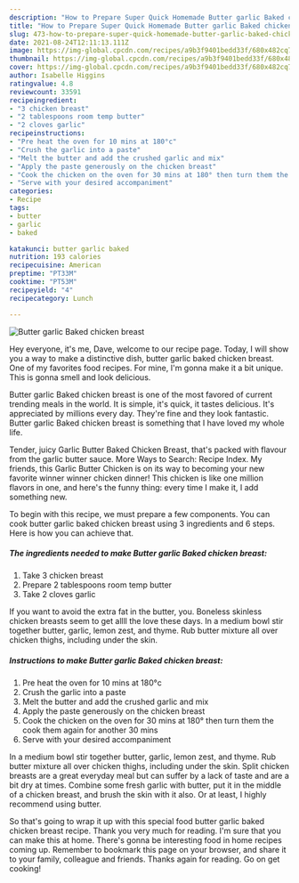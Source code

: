 ```yaml
---
description: "How to Prepare Super Quick Homemade Butter garlic Baked chicken breast"
title: "How to Prepare Super Quick Homemade Butter garlic Baked chicken breast"
slug: 473-how-to-prepare-super-quick-homemade-butter-garlic-baked-chicken-breast
date: 2021-08-24T12:11:13.111Z
image: https://img-global.cpcdn.com/recipes/a9b3f9401bedd33f/680x482cq70/butter-garlic-baked-chicken-breast-recipe-main-photo.jpg
thumbnail: https://img-global.cpcdn.com/recipes/a9b3f9401bedd33f/680x482cq70/butter-garlic-baked-chicken-breast-recipe-main-photo.jpg
cover: https://img-global.cpcdn.com/recipes/a9b3f9401bedd33f/680x482cq70/butter-garlic-baked-chicken-breast-recipe-main-photo.jpg
author: Isabelle Higgins
ratingvalue: 4.8
reviewcount: 33591
recipeingredient:
- "3 chicken breast"
- "2 tablespoons room temp butter"
- "2 cloves garlic"
recipeinstructions:
- "Pre heat the oven for 10 mins at 180°c"
- "Crush the garlic into a paste"
- "Melt the butter and add the crushed garlic and mix"
- "Apply the paste generously on the chicken breast"
- "Cook the chicken on the oven for 30 mins at 180° then turn them the cook them again for another 30 mins"
- "Serve with your desired accompaniment"
categories:
- Recipe
tags:
- butter
- garlic
- baked

katakunci: butter garlic baked 
nutrition: 193 calories
recipecuisine: American
preptime: "PT33M"
cooktime: "PT53M"
recipeyield: "4"
recipecategory: Lunch

---
```



![Butter garlic Baked chicken breast](https://img-global.cpcdn.com/recipes/a9b3f9401bedd33f/680x482cq70/butter-garlic-baked-chicken-breast-recipe-main-photo.jpg)

Hey everyone, it's me, Dave, welcome to our recipe page. Today, I will show you a way to make a distinctive dish, butter garlic baked chicken breast. One of my favorites food recipes. For mine, I'm gonna make it a bit unique. This is gonna smell and look delicious.

Butter garlic Baked chicken breast is one of the most favored of current trending meals in the world. It is simple, it's quick, it tastes delicious. It's appreciated by millions every day. They're fine and they look fantastic. Butter garlic Baked chicken breast is something that I have loved my whole life.

Tender, juicy Garlic Butter Baked Chicken Breast, that&#39;s packed with flavour from the garlic butter sauce. More Ways to Search: Recipe Index. My friends, this Garlic Butter Chicken is on its way to becoming your new favorite winner winner chicken dinner! This chicken is like one million flavors in one, and here&#39;s the funny thing: every time I make it, I add something new.


To begin with this recipe, we must prepare a few components. You can cook butter garlic baked chicken breast using 3 ingredients and 6 steps. Here is how you can achieve that.

<!--inarticleads1-->

##### The ingredients needed to make Butter garlic Baked chicken breast:

1. Take 3 chicken breast
1. Prepare 2 tablespoons room temp butter
1. Take 2 cloves garlic


If you want to avoid the extra fat in the butter, you. Boneless skinless chicken breasts seem to get allll the love these days. In a medium bowl stir together butter, garlic, lemon zest, and thyme. Rub butter mixture all over chicken thighs, including under the skin. 

<!--inarticleads2-->

##### Instructions to make Butter garlic Baked chicken breast:

1. Pre heat the oven for 10 mins at 180°c
1. Crush the garlic into a paste
1. Melt the butter and add the crushed garlic and mix
1. Apply the paste generously on the chicken breast
1. Cook the chicken on the oven for 30 mins at 180° then turn them the cook them again for another 30 mins
1. Serve with your desired accompaniment


In a medium bowl stir together butter, garlic, lemon zest, and thyme. Rub butter mixture all over chicken thighs, including under the skin. Split chicken breasts are a great everyday meal but can suffer by a lack of taste and are a bit dry at times. Combine some fresh garlic with butter, put it in the middle of a chicken breast, and brush the skin with it also. Or at least, I highly recommend using butter. 

So that's going to wrap it up with this special food butter garlic baked chicken breast recipe. Thank you very much for reading. I'm sure that you can make this at home. There's gonna be interesting food in home recipes coming up. Remember to bookmark this page on your browser, and share it to your family, colleague and friends. Thanks again for reading. Go on get cooking!

